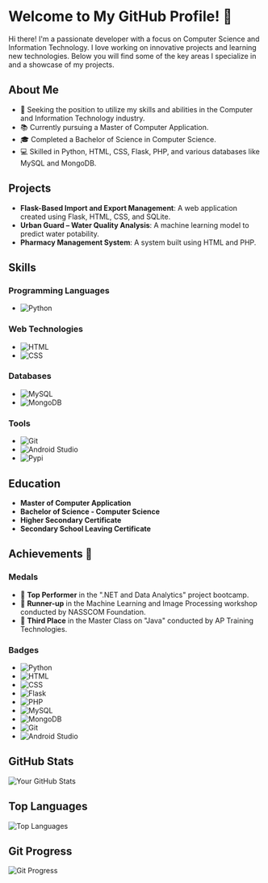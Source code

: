 # Welcome to My GitHub Profile! 🎉

Hi there! I'm a passionate developer with a focus on Computer Science and Information Technology. I love working on innovative projects and learning new technologies. Below you will find some of the key areas I specialize in and a showcase of my projects.

## About Me
- 💼 Seeking the position to utilize my skills and abilities in the Computer and Information Technology industry.
- 📚 Currently pursuing a Master of Computer Application.
- 🎓 Completed a Bachelor of Science in Computer Science.
- 💻 Skilled in Python, HTML, CSS, Flask, PHP, and various databases like MySQL and MongoDB.

## Projects
- **Flask-Based Import and Export Management**: A web application created using Flask, HTML, CSS, and SQLite.
- **Urban Guard – Water Quality Analysis**: A machine learning model to predict water potability.
- **Pharmacy Management System**: A system built using HTML and PHP.

## Skills

### Programming Languages
- ![Python](https://img.shields.io/badge/Python-3776AB?style=for-the-badge&logo=python&logoColor=white)

### Web Technologies
- ![HTML](https://img.shields.io/badge/HTML-E34F26?style=for-the-badge&logo=html5&logoColor=white)
- ![CSS](https://img.shields.io/badge/CSS-1572B6?style=for-the-badge&logo=css3&logoColor=white)

### Databases
- ![MySQL](https://img.shields.io/badge/MySQL-4479A1?style=for-the-badge&logo=mysql&logoColor=white)
- ![MongoDB](https://img.shields.io/badge/MongoDB-47A248?style=for-the-badge&logo=mongodb&logoColor=white)

### Tools
- ![Git](https://img.shields.io/badge/Git-F05032?style=for-the-badge&logo=git&logoColor=white)
- ![Android Studio](https://img.shields.io/badge/Android_Studio-3DDC84?style=for-the-badge&logo=android-studio&logoColor=white)
- ![Pypi](https://img.shields.io/badge/Pypi-3775A9?style=for-the-badge&logo=pypi&logoColor=white)

## Education
- **Master of Computer Application**
- **Bachelor of Science - Computer Science**
- **Higher Secondary Certificate**
- **Secondary School Leaving Certificate**

## Achievements 🏅

### Medals
- 🥇 **Top Performer** in the ".NET and Data Analytics" project bootcamp.
- 🥈 **Runner-up** in the Machine Learning and Image Processing workshop conducted by NASSCOM Foundation.
- 🥉 **Third Place** in the Master Class on "Java" conducted by AP Training Technologies.

### Badges
- ![Python](https://img.shields.io/badge/Python-3776AB?style=for-the-badge&logo=python&logoColor=white)
- ![HTML](https://img.shields.io/badge/HTML-E34F26?style=for-the-badge&logo=html5&logoColor=white)
- ![CSS](https://img.shields.io/badge/CSS-1572B6?style=for-the-badge&logo=css3&logoColor=white)
- ![Flask](https://img.shields.io/badge/Flask-000000?style=for-the-badge&logo=flask&logoColor=white)
- ![PHP](https://img.shields.io/badge/PHP-777BB4?style=for-the-badge&logo=php&logoColor=white)
- ![MySQL](https://img.shields.io/badge/MySQL-4479A1?style=for-the-badge&logo=mysql&logoColor=white)
- ![MongoDB](https://img.shields.io/badge/MongoDB-47A248?style=for-the-badge&logo=mongodb&logoColor=white)
- ![Git](https://img.shields.io/badge/Git-F05032?style=for-the-badge&logo=git&logoColor=white)
- ![Android Studio](https://img.shields.io/badge/Android_Studio-3DDC84?style=for-the-badge&logo=android-studio&logoColor=white)

## GitHub Stats
![Your GitHub Stats](https://github-readme-stats.vercel.app/api?username=VikasSivashankaran&show_icons=true&theme=radical)

## Top Languages
![Top Languages](https://github-readme-stats.vercel.app/api/top-langs/?username=VikasSivashankaran&layout=compact&theme=radical)

## Git Progress
![Git Progress](https://progress-bar.dev/80/?title=Git%20Enrolment)

